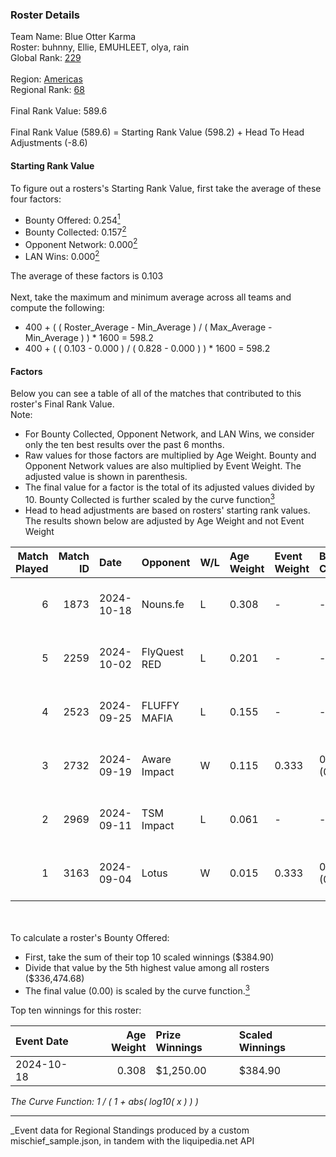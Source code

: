 ### Roster Details<br />
Team Name: Blue Otter Karma<br />
Roster: buhnny, Ellie, EMUHLEET, olya, rain<br />
Global Rank: [229](../../standings_global_2025_03_01.md)<br />
<br />
Region: [Americas]( ../../standings_americas_2025_03_01.md)<br />
Regional Rank: [68]( ../../standings_americas_2025_03_01.md)<br />
<br />
Final Rank Value:  589.6<br />
<br />
Final Rank Value (589.6) = Starting Rank Value (598.2) + Head To Head Adjustments (-8.6)<br />

#### Starting Rank Value<br />
To figure out a rosters's Starting Rank Value, first take the average of these four factors:<br />
- Bounty Offered: 0.254[<sup>1</sup>](#table2)
- Bounty Collected: 0.157[<sup>2</sup>](#table1)
- Opponent Network: 0.000[<sup>2</sup>](#table1)
- LAN Wins: 0.000[<sup>2</sup>](#table1)

The average of these factors is 0.103<br />
<br />
Next, take the maximum and minimum average across all teams and compute the following:<br />
- 400 + ( ( Roster_Average - Min_Average ) / ( Max_Average - Min_Average ) ) * 1600 = 598.2
- 400 + ( ( 0.103 - 0.000 ) / ( 0.828 - 0.000 ) ) * 1600 = 598.2


#### Factors<br />
Below you can see a table of all of the matches that contributed to this roster's Final Rank Value.<br />
Note:<br />

- For Bounty Collected, Opponent Network, and LAN Wins, we consider only the ten best results over the past 6 months.
- Raw values for those factors are multiplied by Age Weight. Bounty and Opponent Network values are also multiplied by Event Weight. The adjusted value is shown in parenthesis.
- The final value for a factor is the total of its adjusted values divided by 10. Bounty Collected is further scaled by the curve function[<sup>3</sup>](#curveFunction)
- Head to head adjustments are based on rosters' starting rank values. The results shown below are adjusted by Age Weight and not Event Weight
<span id="table1"></span><br />


| Match Played | Match ID | Date       | Opponent     | W/L | Age Weight | Event Weight | Bounty Collected | Opponent Network | LAN Wins  | H2H Adj. | Roster                              |
| -: | -: | :- | :- | :- | :- | :- | :- | :- | :- | -: | :- |
|            6 |     1873 | 2024-10-18 | Nouns.fe     | L   | 0.308      | -            | -                | -                | -         |    -4.67 | buhnny, Ellie, EMUHLEET, olya, rain |
|            5 |     2259 | 2024-10-02 | FlyQuest RED | L   | 0.201      | -            | -                | -                | -         |    -2.75 | buhnny, Ellie, EMUHLEET, olya, rain |
|            4 |     2523 | 2024-09-25 | FLUFFY MAFIA | L   | 0.155      | -            | -                | -                | -         |    -2.31 | buhnny, Ellie, EMUHLEET, olya, rain |
|            3 |     2732 | 2024-09-19 | Aware Impact | W   | 0.115      | 0.333        | 0.001 (0.000)    | 0.010 (0.000)    | 0 (0.000) |     1.80 | buhnny, Ellie, EMUHLEET, olya, rain |
|            2 |     2969 | 2024-09-11 | TSM Impact   | L   | 0.061      | -            | -                | -                | -         |    -0.93 | buhnny, Ellie, EMUHLEET, olya, rain |
|            1 |     3163 | 2024-09-04 | Lotus        | W   | 0.015      | 0.333        | 0.001 (0.000)    | 0.004 (0.000)    | 0 (0.000) |     0.23 | buhnny, Ellie, EMUHLEET, olya, rain |

<br />
<span id="table2"></span><br />
To calculate a roster's Bounty Offered:<br />

- First, take the sum of their top 10 scaled winnings ($384.90)
- Divide that value by the 5th highest value among all rosters ($336,474.68)
- The final value (0.00) is scaled by the curve function.[<sup>3</sup>](#curveFunction)

Top ten winnings for this roster:<br />

| Event Date | Age Weight | Prize Winnings | Scaled Winnings |
| :- | -: | :- | :- |
| 2024-10-18 |      0.308 | $1,250.00      | $384.90         |


<span id="curveFunction"></span>_The Curve Function: 1 / ( 1 + abs( log10( x ) ) )_<br />

---
_Event data for Regional Standings produced by a custom mischief_sample.json, in tandem with the liquipedia.net API<br />
